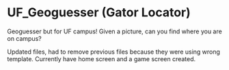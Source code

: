 # UF_Geoguesser (Gator Locator)
Geoguesser but for UF campus! Given a picture, can you find where you are on campus?

Updated files, had to remove previous files because they were using wrong template.
Currently have home screen and a game screen created.
